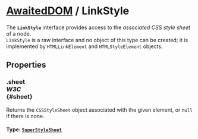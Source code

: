 # [AwaitedDOM](/docs/basic-interfaces/awaited-dom) <span>/</span> LinkStyle

<div class='overview'>The <code><strong>LinkStyle</strong></code> interface provides access to the <em>associated CSS style sheet</em> of a node.</div>

<div class='overview'><code>LinkStyle</code> is a raw interface and no object of this type can be created; it is implemented by <code>HTMLLinkElement</code> and <code>HTMLStyleElement</code> objects.</div>

## Properties

### .sheet <div class="specs"><i>W3C</i></div> {#sheet}

Returns the <code>CSSStyleSheet</code> object associated with the given element, or <code>null</code> if there is none.

#### **Type**: [`SuperStyleSheet`](/docs/awaited-dom/super-style-sheet)
